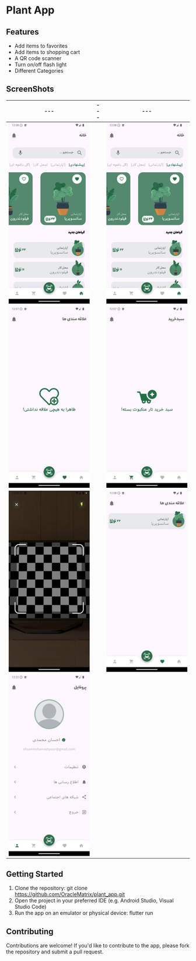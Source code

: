 # Plant App

## Features
* Add items to favorites
* Add items to shopping cart
* A QR code scanner
* Turn on/off flash light
* Different Categories

## ScreenShots
|---|---|---|
|---|---|---|
| ![alt text](Screenshot_1725568688.png) | | ![alt text](Screenshot_1725568688.png) | | ![alt text](Screenshot_1725568647.png) |
| ![alt text](Screenshot_1725568632.png) | | ![alt text](Screenshot_1725568636.png) | | ![alt text](Screenshot_1725568694.png) |
| ![alt text](Screenshot_1725568705.png) | | ![alt text](Screenshot_1725568714.png) | | ![alt text](Screenshot_1725568727.png) |
| ![alt text](Screenshot_1725569556.png) |


## Getting Started
1. Clone the repository: git clone https://github.com/OracleMatrix/plant_app.git
2. Open the project in your preferred IDE (e.g. Android Studio, Visual Studio Code)
3. Run the app on an emulator or physical device: flutter run

## Contributing
Contributions are welcome! If you'd like to contribute to the app, please fork the repository and submit a pull request.
